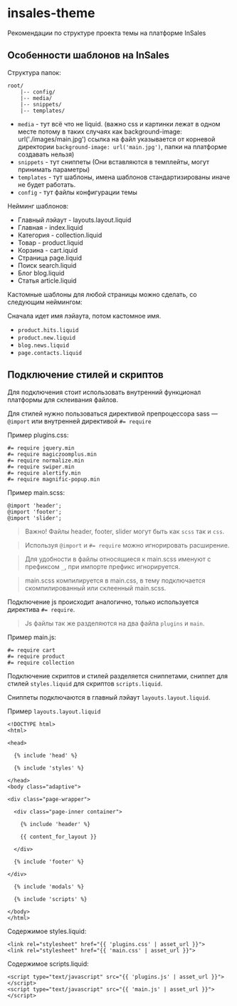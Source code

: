 # insales-theme
Рекомендации по структуре проекта темы на платформе InSales

## Особенности шаблонов на InSales

Структура папок:
```
root/
    |-- config/
    |-- media/
    |-- snippets/
    |-- templates/
```

- `media` - тут всё что не liquid. (важно css и картинки лежат в одном месте потому в таких случаях как background-image: url('./images/main.jpg') ссылка на файл указывается от корневой директории `background-image: url('main.jpg')`, папки на платформе создавать нельзя)
- `snippets` - тут сниппеты (Они вставляются в темплейты, могут принимать параметры)
- `templates` - тут шаблоны, имена шаблонов стандартизированы иначе не будет работать.
- `config` - тут файлы конфигурации темы

Нейминг шаблонов:

- Главный лэйаут - layouts.layout.liquid
- Главная - index.liquid
- Категория - collection.liquid
- Товар - product.liquid
- Корзина - cart.iquid
- Страница  page.liquid
- Поиск search.liquid
- Блог  blog.liquid
- Статья  article.liquid  

Кастомные шаблоны для любой страницы можно сделать, со следующим неймингом:

Сначала идет имя лэйаута, потом кастомное имя.

- `product.hits.liquid`
- `product.new.liquid`
- `blog.news.liquid`
- `page.contacts.liquid `

## Подключение стилей и скриптов

Для подключения стоит использовать внутренний функционал платформы для склеивания файлов.

Для стилей нужно пользоваться директивой препроцессора sass — `@import` или внутренней директивой `#= require`

Пример plugins.css:
```
#= require jquery.min
#= require magiczoomplus.min
#= require normalize.min
#= require swiper.min
#= require alertify.min
#= require magnific-popup.min
```

Пример main.scss:
```
@import 'header';
@import 'footer';
@import 'slider';
```
> Важно! Файлы header, footer, slider могут быть как `scss` так и `css`.

> Используя `@import` и `#= require` можно игнорировать расширение.

> Для удобности в файлы относящиеся к main.scss именуют с префиксом `_`, при импорте префикс игнорируется.

> main.scss компилируется в main.css, в тему подключается скомпилированный или склеенный main.scss.

Подключение js происходит аналогично, только используется директива `#= require`.

> Js файлы так же разделяются на два файла `plugins` и `main`.

Пример main.js:

```
#= require cart
#= require product
#= require collection
```
Подключение скриптов и стилей разделяется сниппетами, сниппет для стилей `styles.liquid` для скриптов `scripts.liquid`.

Сниппеты подключаются в главный лэйаут `layouts.layout.liquid`.

Пример `layouts.layout.liquid`
```liquid
<!DOCTYPE html>
<html>

<head>

  {% include 'head' %}

  {% include 'styles' %}

</head>
<body class="adaptive">

<div class="page-wrapper">

  <div class="page-inner container">

    {% include 'header' %}

    {{ content_for_layout }}

  </div>

  {% include 'footer' %}

</div>

  {% include 'modals' %}

  {% include 'scripts' %}

</body>
</html>
```

Содержимое styles.liquid:
```
<link rel="stylesheet" href="{{ 'plugins.css' | asset_url }}">
<link rel="stylesheet" href="{{ 'main.css' | asset_url }}">
```

Содержимое scripts.liquid:
```
<script type="text/javascript" src="{{ 'plugins.js' | asset_url }}"></script>
<script type="text/javascript" src="{{ 'main.js' | asset_url }}"></script>

```
